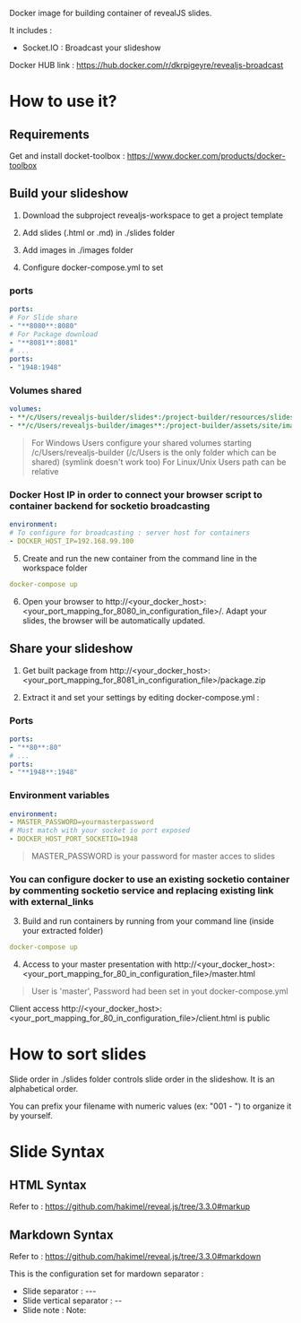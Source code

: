 Docker image for building container of revealJS slides.

It includes :
- Socket.IO : Broadcast your slideshow

Docker HUB link : https://hub.docker.com/r/dkrpigeyre/revealjs-broadcast

# How to use it?

## Requirements

Get and install docket-toolbox : https://www.docker.com/products/docker-toolbox

## Build your slideshow

1. Download the subproject revealjs-workspace to get a project template

2. Add slides (.html or .md) in ./slides folder

3. Add images in ./images folder

4. Configure docker-compose.yml to set

### ports

```yml
ports:
# For Slide share
- "**8080**:8080"
# For Package download
- "**8081**:8081"
# ...
ports:
- "1948:1948" 
```

### Volumes shared

```yml
volumes:
- **/c/Users/revealjs-builder/slides*:/project-builder/resources/slides
- **/c/Users/revealjs-builder/images**:/project-builder/assets/site/images
```

> For Windows Users configure your shared volumes starting /c/Users/revealjs-builder (/c/Users is the only folder which can be shared) (symlink doesn't work too)
> For Linux/Unix Users path can be relative

### Docker Host IP in order to connect your browser script to container backend for socketio broadcasting

```yml
environment:
# To configure for broadcasting : server host for containers
- DOCKER_HOST_IP=192.168.99.100
```

5. Create and run the new container from the command line in the workspace folder

```yml
docker-compose up
```

6. Open your browser to  http://<your_docker_host>:<your_port_mapping_for_8080_in_configuration_file>/. Adapt your slides, the browser will be automatically updated.

## Share your slideshow

1. Get built package from http://<your_docker_host>:<your_port_mapping_for_8081_in_configuration_file>/package.zip

2. Extract it and set your settings by editing docker-compose.yml :

### Ports

```yml
ports:
- "**80**:80"   
# ...
ports:
- "**1948**:1948" 
```

### Environment variables

```yml
environment:
- MASTER_PASSWORD=yourmasterpassword
# Must match with your socket io port exposed
- DOCKER_HOST_PORT_SOCKETIO=1948
```

> MASTER_PASSWORD is your password for master acces to slides

### You can configure docker to use an existing socketio container by commenting socketio service and replacing existing link with external_links

3. Build and run containers by running from your command line (inside your extracted folder)

```yml
docker-compose up
```

4. Access to your master presentation with http://<your_docker_host>:<your_port_mapping_for_80_in_configuration_file>/master.html

> User is 'master', Password had been set in yout docker-compose.yml

Client access http://<your_docker_host>:<your_port_mapping_for_80_in_configuration_file>/client.html is public

# How to sort slides

Slide order in ./slides folder controls slide order in the slideshow. It is an alphabetical order.

You can prefix your filename with numeric values (ex: "001 - ") to organize it by yourself.

# Slide Syntax

## HTML Syntax

Refer to : https://github.com/hakimel/reveal.js/tree/3.3.0#markup

## Markdown Syntax

Refer to : https://github.com/hakimel/reveal.js/tree/3.3.0#markdown

This is the configuration set for mardown separator :

- Slide separator : ---
- Slide vertical separator : --
- Slide note : Note: 